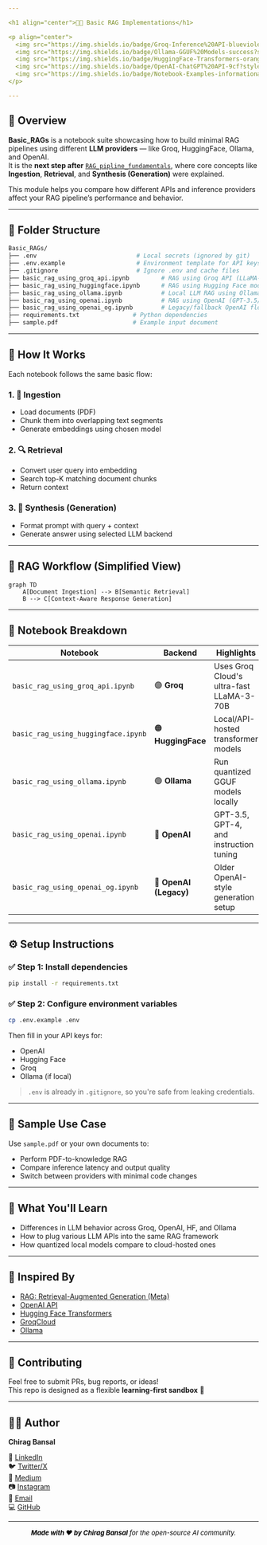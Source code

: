 ```yaml
---

<h1 align="center">🧠🔧 Basic RAG Implementations</h1>

<p align="center">
  <img src="https://img.shields.io/badge/Groq-Inference%20API-blueviolet?style=flat-square" />
  <img src="https://img.shields.io/badge/Ollama-GGUF%20Models-success?style=flat-square" />
  <img src="https://img.shields.io/badge/HuggingFace-Transformers-orange?style=flat-square" />
  <img src="https://img.shields.io/badge/OpenAI-ChatGPT%20API-9cf?style=flat-square" />
  <img src="https://img.shields.io/badge/Notebook-Examples-informational?style=flat-square" />
</p>

---
```


## 📘 Overview

**Basic_RAGs** is a notebook suite showcasing how to build minimal RAG pipelines using different **LLM providers** — like Groq, HuggingFace, Ollama, and OpenAI.  
It is the **next step after** [`RAG_pipline_fundamentals`](../RAG_pipline_fundamentals), where core concepts like **Ingestion**, **Retrieval**, and **Synthesis (Generation)** were explained.

This module helps you compare how different APIs and inference providers affect your RAG pipeline’s performance and behavior.

---

## 🧱 Folder Structure

```bash
Basic_RAGs/
├── .env                            # Local secrets (ignored by git)
├── .env.example                    # Environment template for API keys
├── .gitignore                      # Ignore .env and cache files
├── basic_rag_using_groq_api.ipynb         # RAG using Groq API (LLaMA-3)
├── basic_rag_using_huggingface.ipynb      # RAG using Hugging Face models
├── basic_rag_using_ollama.ipynb           # Local LLM RAG using Ollama
├── basic_rag_using_openai.ipynb           # RAG using OpenAI (GPT-3.5/4)
├── basic_rag_using_openai_og.ipynb        # Legacy/fallback OpenAI flow
├── requirements.txt               # Python dependencies
├── sample.pdf                     # Example input document
```

---

## 🚀 How It Works

Each notebook follows the same basic flow:

### 1. 🧩 Ingestion  
- Load documents (PDF)  
- Chunk them into overlapping text segments  
- Generate embeddings using chosen model  

### 2. 🔍 Retrieval  
- Convert user query into embedding  
- Search top-K matching document chunks  
- Return context  

### 3. 🧠 Synthesis (Generation)  
- Format prompt with query + context  
- Generate answer using selected LLM backend  

---

## 🔄 RAG Workflow (Simplified View)

```mermaid
graph TD
    A[Document Ingestion] --> B[Semantic Retrieval]
    B --> C[Context-Aware Response Generation]
```

---

## 📓 Notebook Breakdown

| Notebook | Backend | Highlights |
|----------|---------|------------|
| `basic_rag_using_groq_api.ipynb` | 🟣 **Groq** | Uses Groq Cloud's ultra-fast LLaMA-3-70B |
| `basic_rag_using_huggingface.ipynb` | 🟠 **HuggingFace** | Local/API-hosted transformer models |
| `basic_rag_using_ollama.ipynb` | 🟢 **Ollama** | Run quantized GGUF models locally |
| `basic_rag_using_openai.ipynb` | 🔵 **OpenAI** | GPT-3.5, GPT-4, and instruction tuning |
| `basic_rag_using_openai_og.ipynb` | 🔵 **OpenAI (Legacy)** | Older OpenAI-style generation setup |

---

## ⚙️ Setup Instructions

### ✅ Step 1: Install dependencies

```bash
pip install -r requirements.txt
```

### ✅ Step 2: Configure environment variables

```bash
cp .env.example .env
```

Then fill in your API keys for:
- OpenAI
- Hugging Face
- Groq
- Ollama (if local)

> `.env` is already in `.gitignore`, so you're safe from leaking credentials.

---

## 📄 Sample Use Case

Use `sample.pdf` or your own documents to:
- Perform PDF-to-knowledge RAG
- Compare inference latency and output quality
- Switch between providers with minimal code changes

---

## 🧠 What You'll Learn

- Differences in LLM behavior across Groq, OpenAI, HF, and Ollama
- How to plug various LLM APIs into the same RAG framework
- How quantized local models compare to cloud-hosted ones

---

## 🧵 Inspired By

- [RAG: Retrieval-Augmented Generation (Meta)](https://arxiv.org/pdf/2005.11401.pdf)
- [OpenAI API](https://platform.openai.com/)
- [Hugging Face Transformers](https://huggingface.co/)
- [GroqCloud](https://console.groq.com/)
- [Ollama](https://ollama.com/)

---

## 🤝 Contributing

Feel free to submit PRs, bug reports, or ideas!  
This repo is designed as a flexible **learning-first sandbox** 🔬

---

## 🧑‍💻 Author

**Chirag Bansal**

🔗 [LinkedIn](https://www.linkedin.com/in/chiragb254)  
🐦 [Twitter/X](https://twitter.com/ChiragB254)  
📝 [Medium](https://medium.com/@ChiragB254)  
📷 [Instagram](https://instagram.com/data.scientist_chirag)  
📧 [Email](mailto:devchirag27@gmail.com)  
💻 [GitHub](https://github.com/ChiragB254)

---

<p align="center" style="font-size: 13px; color: black; font-style: italic;">
  <strong>Made with ❤️ by Chirag Bansal</strong> for the open-source AI community.
</p>